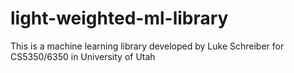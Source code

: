 # light-weighted-ml-library

This is a machine learning library developed by Luke Schreiber for
CS5350/6350 in University of Utah
